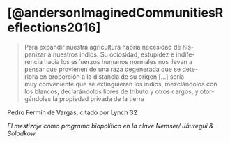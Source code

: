 # [@andersonImaginedCommunitiesReflections2016]

> Para expandir nuestra agricultura habría necesidad de his-  
> panizar a nuestros indios. Su ociosidad, estupidez e indife-  
> rencia hacia los esfuerzos humanos normales nos llevan a  
> pensar que provienen de una raza degenerada que se dete-  
> riora en proporción a la distancia de su origen \[...\] sería  
> muy conveniente que se extinguieran los indios, mezclándolos con  
> los blancos, declarándolos libres de tributo y otros cargos, y otor-  
> gándoles la propiedad privada de la tierra

Pedro Fermín de Vargas, citado por Lynch 32

_El mestizaje como programa biopolítico en la clave Nemser/ Jáuregui & Solodkow._